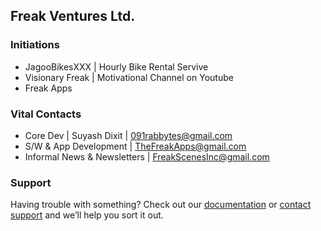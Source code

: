 ## Freak Ventures Ltd.

### Initiations
- JagooBikesXXX | Hourly Bike Rental Servive
- Visionary Freak | Motivational Channel on Youtube
- Freak Apps 

### Vital Contacts
- Core Dev | Suyash Dixit | <091rabbytes@gmail.com>
- S/W & App Development |  <TheFreakApps@gmail.com>
- Informal News & Newsletters | <FreakScenesInc@gmail.com>


### Support

Having trouble with something? Check out our [documentation](https://help.github.com/categories/github-pages-basics/) or [contact support](https://github.com/contact) and we’ll help you sort it out.
